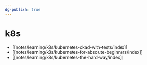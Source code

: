 ```yaml
---
dg-publish: true
---
```

# k8s

- [[notes/learning/k8s/kubernetes-ckad-with-tests/index]]
- [[notes/learning/k8s/kubernetes-for-absolute-beginners/index]]
- [[notes/learning/k8s/kubernetes-the-hard-way/index]]